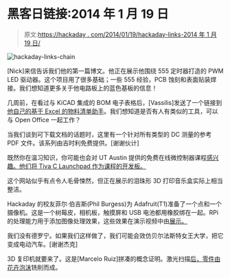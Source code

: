 # 黑客日链接:2014 年 1 月 19 日

> 原文:[https://hackaday . com/2014/01/19/hackaday-links-2014 年 1 月 19 日/](https://hackaday.com/2014/01/19/hackaday-links-january-19-2014/)

![hackaday-links-chain](../Images/da184e9bde007f88b719f5aafc440574.png)

[Nick]来信告诉我们他的第一篇博文。他正在展示他围绕 555 定时器打造的 PWM LED 驱动器。这个项目用了很多基础；一些 555 经验，PCB 蚀刻和表面贴装焊接。我们想知道更多关于他电路板上的蓝色基板的信息！

几周前，在看过与 KiCAD 集成的 BOM 电子表格后，[Vassilis]发送了一个链接到[他自己的基于 Excel 的物料清单助手](http://vpapanik.blogspot.gr/2013/12/for-better-bom-in-excel.html)。我们想知道是否有人有类似的工具，可以与 Open Office 一起工作？

当我们谈到可下载文档的话题时，这里有一个针对所有类型的 DC 测量的参考 PDF 文件。该系列由吉时利免费提供。[谢谢伙计]

既然你在温习知识，你可能也会对 UT Austin 提供的免费在线微控制器课程[感兴趣。他们将 Tiva C Launchpad 作为课程的开发板。](https://www.edx.org/course/utaustinx/utaustinx-ut-6-01x-embedded-systems-1172)

这个网站似乎有点令人毛骨悚然，但正在展示的泪珠形 3D 打印音乐盒实际上相当整洁。

Hackaday 的校友菲尔·伯吉斯(Phil Burgess)为 Adafruit(T1)准备了一个点和一个摄像机。这是一个树莓皮，相机板，触摸屏和 USB 电池都用橡胶绑在一起。RPi 的处理能力用于添加图像处理效果，这些效果在演示视频中由[展示。](https://www.youtube.com/watch?v=MRrELkIHgbU)

我们没有德罗宁。如果我们这样做了，我们可能会效仿贝尔法斯特女王大学，把它变成电动汽车。[谢谢杰克]

3D 复印机就要来了。这是[Marcelo Ruiz]拼凑的概念证明。激光扫描[后，零件由花卉泡沫](http://www.youtube.com/watch?v=Cst7rk9FbdU)铣削而成。